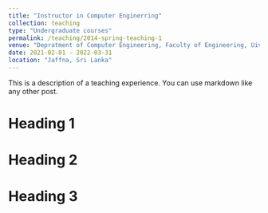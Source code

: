 ```yaml
---
title: "Instructor in Computer Enginerring"
collection: teaching
type: "Undergraduate courses"
permalink: /teaching/2014-spring-teaching-1
venue: "Depratment of Computer Engineering, Faculty of Engineering, Uiversity of Jaffna, Sri Lanka."
date: 2021-02-01 - 2022-03-31
location: "Jaffna, Sri Lanka"
---
```


This is a description of a teaching experience. You can use markdown like any other post.

Heading 1
======

Heading 2
======

Heading 3
======